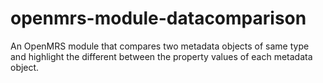 openmrs-module-datacomparison
=============================

An OpenMRS module that compares two metadata objects of same type and highlight the different between the property values of each metadata object.

